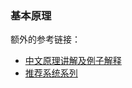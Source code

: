 ### 基本原理
额外的参考链接：
- [中文原理讲解及例子解释](https://www.cnblogs.com/gogoSandy/p/12814804.html)
- [推荐系统系列](https://jesse-csj.github.io/2019/07/29/NFM/)
